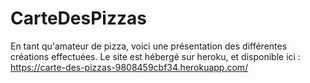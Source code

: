 # CarteDesPizzas

En tant qu'amateur de pizza, voici une présentation des différentes créations effectuées.
Le site est hébergé sur heroku, et disponible ici : https://carte-des-pizzas-9808459cbf34.herokuapp.com/
